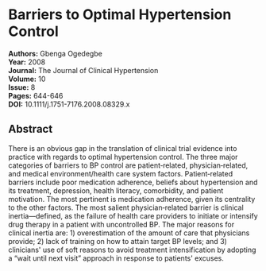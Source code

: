 # Barriers to Optimal Hypertension Control

**Authors:** Gbenga Ogedegbe  
**Year:** 2008  
**Journal:** The Journal of Clinical Hypertension  
**Volume:** 10  
**Issue:** 8  
**Pages:** 644-646  
**DOI:** 10.1111/j.1751-7176.2008.08329.x  

## Abstract
There is an obvious gap in the translation of clinical trial evidence into practice with regards to optimal hypertension control. The three major categories of barriers to BP control are patient‐related, physician‐related, and medical environment/health care system factors. Patient‐related barriers include poor medication adherence, beliefs about hypertension and its treatment, depression, health literacy, comorbidity, and patient motivation. The most pertinent is medication adherence, given its centrality to the other factors. The most salient physician‐related barrier is clinical inertia—defined, as the failure of health care providers to initiate or intensify drug therapy in a patient with uncontrolled BP. The major reasons for clinical inertia are: 1) overestimation of the amount of care that physicians provide; 2) lack of training on how to attain target BP levels; and 3) clinicians' use of soft reasons to avoid treatment intensification by adopting a “wait until next visit” approach in response to patients' excuses.


